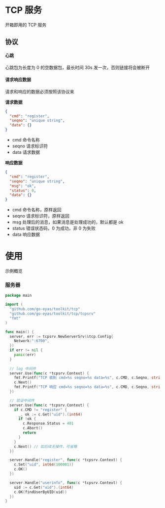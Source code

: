# TCP 服务

开箱即用的 TCP 服务

## 协议

#### 心跳

心跳包为长度为 0 的空数据包，最长时间 30s 发一次，否则链接将会被断开

#### 请求响应数据

请求和响应的数据必须按照该协议来

**请求数据**

```json
{
  "cmd": "register",
  "seqno": "unique string",
  "data": {}
}
```

 * cmd 命令名称
 * seqno 请求标识符
 * data 请求数据


**响应数据**

```json
{
  "cmd": "register",
  "seqno": "unique string",
  "msg": "ok",
  "status": 0,
  "data": {}
}
```

 * cmd 命令名称，原样返回
 * seqno 请求标识符，原样返回
 * msg 处理后的消息，如果消息是处理成功的，默认都是 ok
 * status 错误状态码，0 为成功，非 0 为失败
 * data 响应数据

# 使用

示例概览

### 服务器

```go
package main

import (
  "github.com/go-eyas/toolkit/tcp"
  "github.com/go-eyas/toolkit/tcp/tcpsrv"
  "fmt"
)

func main() {
  server, err := tcpsrv.NewServerSrv(&tcp.Config{
    Network:":6700",
  })
  if err != nil {
    panic(err)
  }
  
  // log 中间件
  server.Use(func(c *tcpsrv.Context) {
    fmt.Printf("TCP 收到 cmd=%s seqno=%s data=%s", c.CMD, c.Seqno, string(c.Payload))
    c.Next()
    fmt.Printf("TCP 响应 cmd=%s seqno=%s data=%s", c.CMD, c.Seqno, string(c.Response.Data))
  })

  // 验证中间件
  server.Use(func(c *tcpsrv.Context) {
    if c.CMD != "register" {
      _, ok := c.Get("uid").(int64)
      if !ok {
        c.Response.Status = 401
        c.Abort()
        return
      } 
    }
    c.Next() // 如后续无操作，可省略
  })

  server.Handle("register", func(c *tcpsrv.Context) {
    c.Set("uid", int64(100001))
    c.OK()
  })

  server.Handle("userinfo", func(c *tcpsrv.Context) {
    uid := c.Get("uid").(int64)
    c.OK(findUserByUID(uid))
  })
}
```